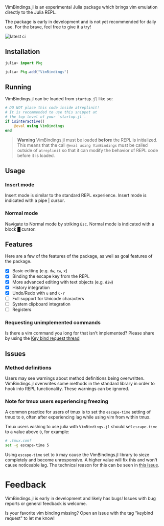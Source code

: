 VimBindings.jl is an experimental Julia package which brings vim emulation directly to the Julia REPL.

The package is early in development and is not yet recommended for daily use. For the brave, feel free to give it a try!

![latest ci](https://github.com/caleb-allen/VimBindings.jl/actions/workflows/test.yaml/badge.svg)


## Installation

```julia
julia> import Pkg

julia> Pkg.add("VimBindings")
```

## Running


VimBindings.jl can be loaded from `startup.jl` like so:

```julia
# DO NOT place this code inside atreplinit!
# It is recommended to use this snippet at
# the top level of your `startup.jl`.
if isinteractive()
    @eval using VimBindings
end
```
> **Warning**
> VimBindings.jl must be loaded **before** the REPL is initialized. This means that the call `@eval using VimBindings` must be called outside of `atreplinit` so that it can modify the behavior of REPL code before it is loaded.

## Usage
### Insert mode
Insert mode is similar to the standard REPL experience. Insert mode is indicated with a pipe | cursor.

### Normal mode
Navigate to Normal mode by striking `Esc`. Normal mode is indicated with a block █ cursor.

<!-- #### Motion -->
<!-- The following list describes the supported navigation commands: -->

<!-- - Character motions: `h`, `j`, `k`, `l` -->
<!-- - Word motions: `w`, `W`, `e`, `E`, `b`, `B` -->
<!-- - in-line motions: `^`, `$`, `0` -->

<!-- Numbers may be prepended to motion commands, for example `5w` to move 5 words. -->

## Features
Here are a few of the features of the package, as well as goal features of the package.

- [x] Basic editing (e.g. `dw`, `cw`, `x`)
- [x] Binding the escape key from the REPL
- [x] More advanced editing with text objects (e.g. `diw`)
- [x] History integration
- [x] Undo/Redo with `u` and `C-r`
- [ ] Full support for Unicode characters
- [ ] System clipboard integration
- [ ] Registers

### Requesting unimplemented commands

Is there a vim command you long for that isn't implemented? Please share by using the [Key bind request thread](https://github.com/caleb-allen/VimBindings.jl/issues/15)
<!-- - [ ] Visual mode -->
<!-- - [ ] Macros -->
## Issues
### Method definitions
Users may see warnings about method definitions being overwritten. VimBindings.jl overwrites some methods in the standard library in order to hook into REPL functionality. These warnings can be ignored.

### Note for tmux users experiencing freezing
A common practice for users of tmux is to set the `escape-time` setting of tmux to `0`, often after experiencing lag while using vim from within tmux.

Tmux users wishing to use julia with `VimBindings.jl` should set `escape-time` to a value above `0`, for example:

```bash
# .tmux.conf
set -g escape-time 5
```

Using `escape-time` set to `0` may cause the VimBindings.jl library to sieze completely and become unresponsive. A higher value will fix this and won't cause noticeable lag. The technical reason for this can be seen in [this issue](https://github.com/caleb-allen/VimBindings.jl/issues/18#issuecomment-1381018008).


# Feedback

VimBindings.jl is early in development and likely has bugs! Issues with bug reports or general feedback is welcome.

Is your favorite vim binding missing? Open an issue with the tag "keybind request" to let me know!


<!-- ## Addendum: Techical/historical curiosities -->

<!-- ### Why has the Julia REPL not supported vim bindings before? -->

<!-- Technically, it did! In the very (very) early days of Julia, the REPL was based on GNU Readline, a library for implementing applications with a CLI. For a load of very good reasons, the REPL [was rewritten]((https://github.com/JuliaLang/julia/pull/6270)) in Julia and lost this capability as a side effect. --> 

<!-- There are many reasons the REPL has not gained vim bindings in the intervening time, not least of which is the effort required. Implementing a vim emulation layer is not a trivial pursuit: [ideavim](https://github.com/JetBrains/ideavim/) for IntelliJ has roughly 100k lines of code; [vimium](https://github.com/philc/vimium) for chromium is in the order of 10k lines of code. -->

<!-- There are also specific technical barriers that a vim package must overcome. For instance, it is surprisingly difficult and fragile to bind the `Escape` key in a terminal application, to the point that the REPL [does not support it](https://github.com/JuliaLang/julia/issues/28598). Users of `vim` from within `tmux` have likely experienced firsthand the consequences of this bizarre historical artifact when they strike the `Escape` key and have an unexpected 500ms of lag before anything happens. This is one of the many creative solutions developers have come up with to tackle the issue. -->

<!-- Finally, the REPL is fundamentally about being a REPL: Read, Evaluate, Print, Loop. The REPL code is oriented around just that. The features required for vim emulation are --> 
